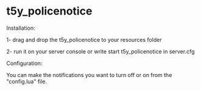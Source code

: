 # t5y_policenotice

Installation:

1- drag and drop the t5y_policenotice to your resources folder

2- run it on your server console or write start t5y_policenotice in server.cfg

Configuration:

You can make the notifications you want to turn off or on from the "config.lua" file.

